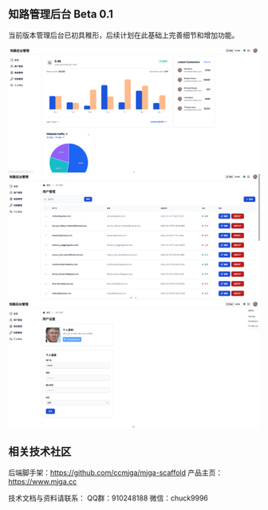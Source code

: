 ## 知路管理后台 Beta 0.1
当前版本管理后台已初具稚形，后续计划在此基础上完善细节和增加功能。

![overview](assets/overview.png)
![user](assets/user.png)
![user](assets/settings.png)

## 相关技术社区

后端脚手架：https://github.com/ccmjga/mjga-scaffold
产品主页：https://www.mjga.cc

技术文档与资料请联系：
QQ群：910248188
微信：chuck9996
